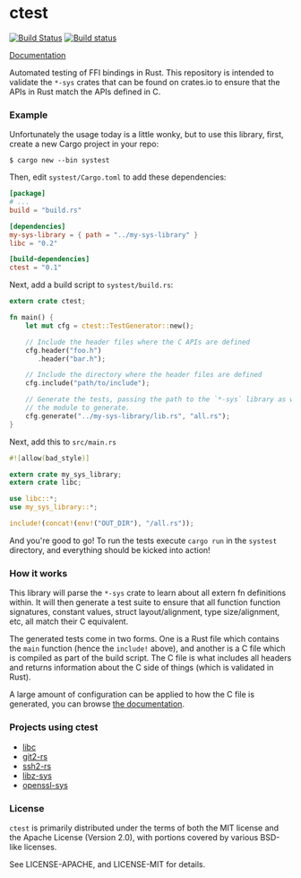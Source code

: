# ctest

[![Build Status](https://travis-ci.org/alexcrichton/ctest.svg?branch=master)](https://travis-ci.org/alexcrichton/ctest)
[![Build status](https://ci.appveyor.com/api/projects/status/akjf8gn5pem05iyw?svg=true)](https://ci.appveyor.com/project/alexcrichton/ctest)

[Documentation][dox]

[dox]: https://docs.rs/ctest

Automated testing of FFI bindings in Rust. This repository is intended to
validate the `*-sys` crates that can be found on crates.io to ensure that the
APIs in Rust match the APIs defined in C.

### Example

Unfortunately the usage today is a little wonky, but to use this library, first,
create a new Cargo project in your repo:

```
$ cargo new --bin systest
```

Then, edit `systest/Cargo.toml` to add these dependencies:

```toml
[package]
# ...
build = "build.rs"

[dependencies]
my-sys-library = { path = "../my-sys-library" }
libc = "0.2"

[build-dependencies]
ctest = "0.1"
```

Next, add a build script to `systest/build.rs`:

```rust
extern crate ctest;

fn main() {
    let mut cfg = ctest::TestGenerator::new();

    // Include the header files where the C APIs are defined
    cfg.header("foo.h")
       .header("bar.h");

    // Include the directory where the header files are defined
    cfg.include("path/to/include");

    // Generate the tests, passing the path to the `*-sys` library as well as
    // the module to generate.
    cfg.generate("../my-sys-library/lib.rs", "all.rs");
}

```

Next, add this to `src/main.rs`

```rust
#![allow(bad_style)]

extern crate my_sys_library;
extern crate libc;

use libc::*;
use my_sys_library::*;

include!(concat!(env!("OUT_DIR"), "/all.rs"));
```

And you're good to go! To run the tests execute `cargo run` in the `systest`
directory, and everything should be kicked into action!

### How it works

This library will parse the `*-sys` crate to learn about all extern fn
definitions within. It will then generate a test suite to ensure that all
function function signatures, constant values, struct layout/alignment, type
size/alignment, etc, all match their C equivalent.

The generated tests come in two forms. One is a Rust file which contains the
`main` function (hence the `include!` above), and another is a C file which is
compiled as part of the build script. The C file is what includes all headers
and returns information about the C side of things (which is validated in Rust).

A large amount of configuration can be applied to how the C file is generated,
you can browse [the documentation][dox].

### Projects using ctest

* [libc](https://github.com/rust-lang/libc)
* [git2-rs](https://github.com/alexcrichton/git2-rs)
* [ssh2-rs](https://github.com/alexcrichton/ssh2-rs)
* [libz-sys](https://github.com/alexcrichton/libz-sys)
* [openssl-sys](https://github.com/sfackler/rust-openssl)

### License

`ctest` is primarily distributed under the terms of both the MIT license and
the Apache License (Version 2.0), with portions covered by various BSD-like
licenses.

See LICENSE-APACHE, and LICENSE-MIT for details.
